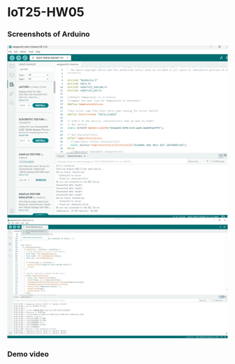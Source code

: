 # IoT25-HW05

### Screenshots of Arduino
![client](https://github.com/missyou2/IoT25-HW05/blob/7719446fa20d26194d2a7e53e56f6e3526ca2b9c/client.png)
![server](https://github.com/missyou2/IoT25-HW05/blob/main/server.jpg?raw=true)

### Demo video
